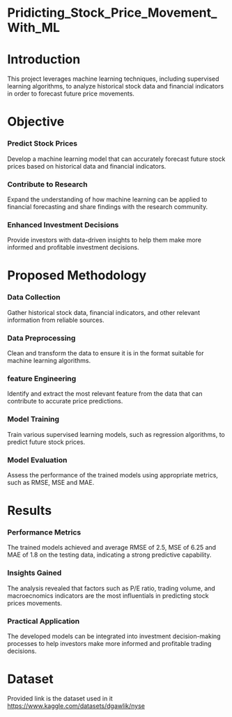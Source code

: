 # Pridicting_Stock_Price_Movement_With_ML

# Introduction
This project leverages machine learning techniques, including supervised learning algorithms, to analyze historical stock data and financial indicators in order to forecast future price movements.

# Objective 

### Predict Stock Prices
Develop a machine learning model that can accurately forecast future stock prices based on historical data and financial indicators.

### Contribute to Research
Expand the understanding of how machine learning can be applied to financial forecasting and share findings with the research community.

### Enhanced Investment Decisions
Provide investors with data-driven insights to help them make more informed and profitable investment decisions.

# Proposed Methodology
### Data Collection
Gather historical stock data, financial indicators, and other relevant information from reliable sources.

### Data Preprocessing
Clean and transform the data to ensure it is in the format suitable for machine learning algorithms.

### feature Engineering
Identify and extract the most relevant feature from the data that can contribute to accurate price predictions.

### Model Training
Train various supervised learning models, such as regression algorithms, to predict future stock prices.

### Model Evaluation
Assess the performance of the trained models using appropriate metrics, such as RMSE, MSE and MAE.

# Results

### Performance Metrics
The trained models achieved and average RMSE of 2.5, MSE of 6.25 and MAE of 1.8 on the testing data, indicating a strong predictive capability.

### Insights Gained
The analysis revealed that factors such as P/E ratio, trading volume, and macroecnomics indicators are the most influentials in predicting stock prices movements.

### Practical Application
The developed models can be integrated into investment decision-making processes to help investors make more informed and profitable trading decisions.

# Dataset
Provided link is the dataset used in it 
https://www.kaggle.com/datasets/dgawlik/nyse
